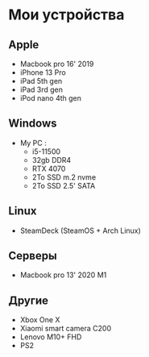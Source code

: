 # Мои устройства <Badge type="tip" text="НЗП" />

## Apple

- Macbook pro 16' 2019
- iPhone 13 Pro
- iPad 5th gen
- iPad 3rd gen
- iPod nano 4th gen

## Windows

- My PC : 
    - i5-11500
    - 32gb DDR4
    - RTX 4070
    - 2To SSD m.2 nvme
    - 2To SSD 2.5' SATA

## Linux

- SteamDeck (SteamOS + Arch Linux)

## Серверы

- Macbook pro 13' 2020 M1

## Другие

- Xbox One X
- Xiaomi smart camera C200
- Lenovo M10+ FHD
- PS2
